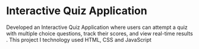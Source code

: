 # Interactive Quiz Application
 Developed an Interactive Quiz Application where users can attempt a quiz with multiple  choice questions, track their scores, and view real-time results . This project I technology used HTML, CSS and JavaScript
